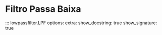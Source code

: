# Filtro Passa Baixa

::: lowpassfilter.LPF
    options:
        extra:
            show_docstring: true
            show_signature: true